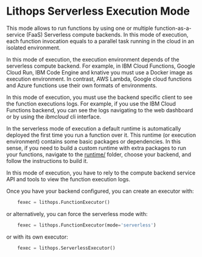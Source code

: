 # Lithops Serverless Execution Mode

This mode allows to run functions by using one or multiple function-as-a-service (FaaS) Serverless compute backends. In this mode of execution, each function invocation equals to a parallel task running in the cloud in an isolated environment.

In this mode of execution, the execution environment depends of the serverless compute backend. For example, in IBM Cloud Functions, Google Cloud Run, IBM Code Engine and knative you must use a Docker image as execution environment. In contrast, AWS Lambda, Google cloud functions and Azure functions use their own formats of environments. 

In this mode of execution, you must use the backend specific client to see the function executions logs. For example, if you use the IBM Cloud Functions backend, you can see the logs navigating to the web dashboard or by using the *ibmcloud* cli interface.

In the serverless mode of execution a default runtime is automatically deployed the first time you run a function over it. This runtime (or execution environment) contains some basic packages or dependencies. In this sense, if you need to build a custom runtime with extra packages to run your functions, navigate to the [runtime/](../runtime) folder, choose your backend, and follow the instructions to build it.

In this mode of execution, you have to rely to the compute backend service API and tools to view the function execution logs.


Once you have your backend configured, you can create an executor with:

```python
    fexec = lithops.FunctionExecutor()
```

or alternatively, you can force the serverless mode with:

```python
    fexec = lithops.FunctionExecutor(mode='serverless')
```

or with its own executor:

```python
    fexec = lithops.ServerlessExecutor()
```